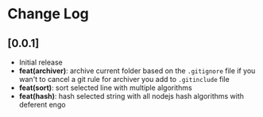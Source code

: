 # Change Log


## [0.0.1]
- Initial release
- **feat(archiver)**: archive current folder based on the `.gitignore` file if you wan't to cancel a git rule for archiver you add to `.gitinclude` file 
- **feat(sort)**: sort selected line with multiple algorithms 
- **feat(hash)**: hash selected string with all nodejs hash algorithms with deferent engo 